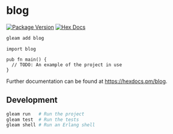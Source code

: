 # blog

[![Package Version](https://img.shields.io/hexpm/v/blog)](https://hex.pm/packages/blog)
[![Hex Docs](https://img.shields.io/badge/hex-docs-ffaff3)](https://hexdocs.pm/blog/)

```sh
gleam add blog
```
```gleam
import blog

pub fn main() {
  // TODO: An example of the project in use
}
```

Further documentation can be found at <https://hexdocs.pm/blog>.

## Development

```sh
gleam run   # Run the project
gleam test  # Run the tests
gleam shell # Run an Erlang shell
```
